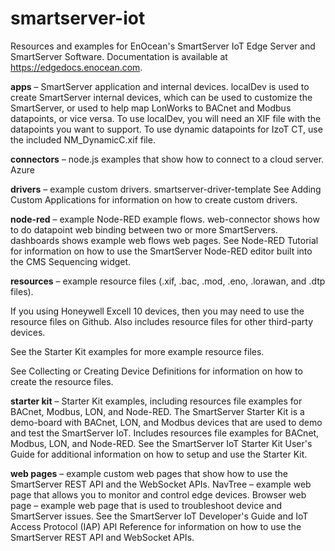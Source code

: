 # smartserver-iot
Resources and examples for EnOcean's SmartServer IoT Edge Server and SmartServer Software.  Documentation is available at https://edgedocs.enocean.com.

**apps** – SmartServer application and internal devices.
localDev is used to create SmartServer internal devices, which can be used to customize the SmartServer, or used to help map LonWorks to BACnet and Modbus datapoints, or vice versa.
To use localDev, you will need an XIF file with the datapoints you want to support. To use dynamic datapoints for IzoT CT, use the included NM_DynamicC.xif file.

**connectors** – node.js examples that show how to connect to a cloud server.
Azure

**drivers** – example custom drivers.
smartserver-driver-template
See Adding Custom Applications for information on how to create custom drivers.

**node-red** – example Node-RED example flows.
web-connector shows how to do datapoint web binding between two or more SmartServers.
dashboards shows example web flows web pages.
See Node-RED Tutorial for information on how to use the SmartServer Node-RED editor built into the CMS Sequencing widget.

**resources** – example resource files (.xif, .bac, .mod, .eno, .lorawan, and .dtp files).

If you using Honeywell Excell 10 devices, then you may need to use the resource files on Github.
Also includes resource files for other third-party devices.

See the Starter Kit examples for more example resource files.

See Collecting or Creating Device Definitions for information on how to create the resource files.

**starter kit** – Starter Kit examples, including resources file examples for BACnet, Modbus, LON, and Node-RED. 
The SmartServer Starter Kit is a demo-board with BACnet, LON, and Modbus devices that are used to demo and test the SmartServer IoT. 
Includes resources file examples for BACnet, Modbus, LON, and Node-RED.
See the SmartServer IoT Starter Kit User's Guide for additional information on how to setup and use the Starter Kit.

**web pages** – example custom web pages that show how to use the SmartServer REST API and the WebSocket APIs.
NavTree – example web page that allows you to monitor and control edge devices.
Browser web page – example web page that is used to troubleshoot device and SmartServer issues.
See the SmartServer IoT Developer's Guide and IoT Access Protocol (IAP) API Reference for information on how to use the SmartServer REST API and WebSocket APIs.
